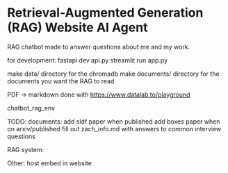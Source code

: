 # Retrieval-Augmented Generation (RAG) Website AI Agent

RAG chatbot made to answer questions about me and my work. 

for development:
fastapi dev api.py
streamlit run app.py

make data/ directory for the chromadb
make documents/ directory for the documents you want the RAG to read


PDF -> markdown done with https://www.datalab.to/playground

chatbot_rag_env

TODO:
documents:
add sldf paper when published
add boxes paper when on arxiv/published
fill out zach_info.md with answers to common interview questions

RAG system:

Other:
host
embed in website


